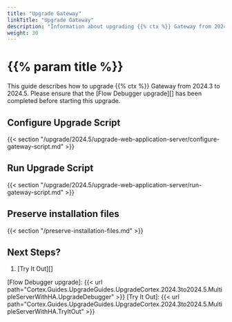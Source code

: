 ```yaml
---
title: "Upgrade Gateway"
linkTitle: "Upgrade Gateway"
description: "Information about upgrading {{% ctx %}} Gateway from 2024.3 to 2024.5."
weight: 30
---
```


# {{% param title %}}

This guide describes how to upgrade {{% ctx %}} Gateway from 2024.3 to 2024.5. Please ensure that the [Flow Debugger upgrade][] has been completed before starting this upgrade.

## Configure Upgrade Script

{{< section "/upgrade/2024.5/upgrade-web-application-server/configure-gateway-script.md" >}}

## Run Upgrade Script

{{< section "/upgrade/2024.5/upgrade-web-application-server/run-gateway-script.md" >}}

## Preserve installation files

{{< section "/preserve-installation-files.md" >}}

## Next Steps?

1. [Try It Out][]

[Flow Debugger upgrade]: {{< url path="Cortex.Guides.UpgradeGuides.UpgradeCortex.2024.3to2024.5.MultipleServerWithHA.UpgradeDebugger" >}}
[Try It Out]: {{< url path="Cortex.Guides.UpgradeGuides.UpgradeCortex.2024.3to2024.5.MultipleServerWithHA.TryItOut" >}}
